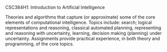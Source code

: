 CSC384H1: Introduction to Artificial Intelligence

Theories and algorithms that capture (or approximate) some of the core elements of computational intelligence. Topics include: search; logical representations and reasoning, classical automated planning, representing and reasoning with uncertainty, learning, decision making (planning) under uncertainty. Assignments provide practical experience, in both theory and programming, of the core topics.
